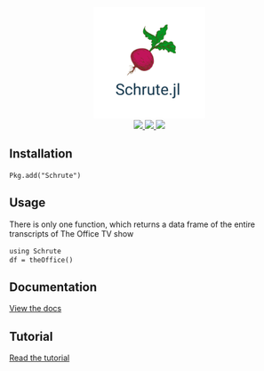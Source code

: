 <p align="center">
  <img src="/docs/schrute.png" height="200"><br>
  <a href="https://bradlindblad.github.io/Schrute.jl">
    <img src="https://img.shields.io/badge/docs-stable-blue.svg">
  </a>

  <a href="https://travis-ci.com/bradlindblad/Schrute.jl">
    <img src="https://travis-ci.com/bradlindblad/Schrute.jl.svg?branch=master">
  </a>




  <a href="https://codecov.io/gh/bradlindblad/Schrute.jl">
    <img src="https://codecov.io/gh/bradlindblad/Schrute.jl/branch/master/graph/badge.svg">
  </a>





</p>


## Installation
```
Pkg.add("Schrute")
```

## Usage
There is only one function, which returns a data frame of the entire transcripts of The Office TV show
```
using Schrute
df = theOffice()
```

## Documentation
[View the docs](https://bradlindblad.github.io/Schrute.jl/)

## Tutorial
[Read the tutorial](https://bradlindblad.github.io/Schrute.jl/tutorial.html)
